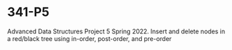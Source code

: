 # 341-P5
Advanced Data Structures Project 5 Spring 2022.
Insert and delete nodes in a red/black tree using in-order, post-order, and pre-order
